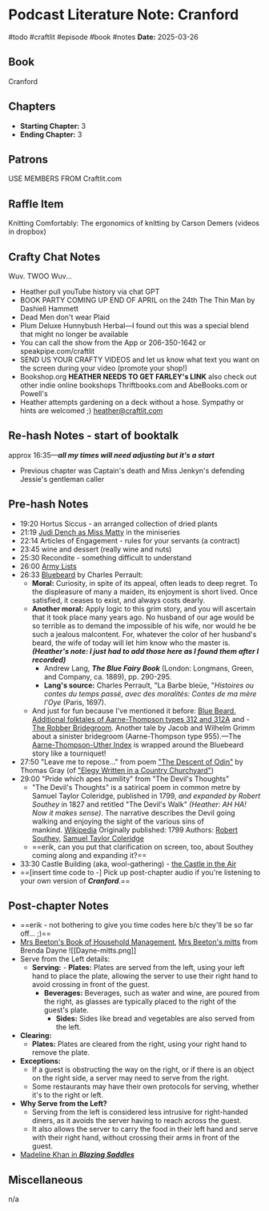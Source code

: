 # Podcast Literature Note: Cranford
#todo #craftlit #episode #book #notes 
**Date:** 2025-03-26

## Book
Cranford 

## Chapters
- **Starting Chapter:** 3
- **Ending Chapter:** 3

## Patrons
USE MEMBERS FROM Craftlit.com

## Raffle Item
Knitting Comfortably: The ergonomics of knitting by Carson Demers (videos in dropbox)

## Crafty Chat Notes
Wuv. TWOO Wuv...
- Heather pull youTube history via chat GPT
- BOOK PARTY COMING UP END OF APRIL on the 24th The Thin Man by Dashiell Hammett
- Dead Men don't wear Plaid
- Plum Deluxe Hunnybush Herbal—I found out this was a special blend that might no longer be available
- You can call the show from the App or 206-350-1642 or speakpipe.com/craftlit
- SEND US YOUR CRAFTY VIDEOS and let us know what text you want on the screen during your video (promote your shop!)
- Bookshop.org **HEATHER NEEDS TO GET FARLEY's LINK** also check out other indie online bookshops Thriftbooks.com and AbeBooks.com or Powell's
- Heather attempts gardening on a deck without a hose. Sympathy or hints are welcomed ;) heather@craftlit.com

## Re-hash Notes - start of booktalk
approx 16:35—***all my times will need adjusting but it's a start***
- Previous chapter was Captain's death and Miss Jenkyn's defending Jessie's gentleman caller

## Pre-hash Notes
- 19:20 Hortus Siccus - an arranged collection of dried plants
- 21:19 [Judi Dench as Miss Matty](https://www.imdb.com/title/tt0974077/characters/nm0001132) in the miniseries
- 22:14 Articles of Engagement - rules for your servants (a contract)
- 23:45 wine and dessert (really wine and nuts)
- 25:30 Recondite - something difficult to understand
- 26:00 [Army Lists](https://digital.nls.uk/british-military-lists/archive/88735803)
- 26:33 [Bluebeard](https://sites.pitt.edu/~dash/perrault03.html) by Charles Perrault: 
	- **Moral:** Curiosity, in spite of its appeal, often leads to deep regret. To the displeasure of many a maiden, its enjoyment is short lived. Once satisfied, it ceases to exist, and always costs dearly. 
	- **Another moral:** Apply logic to this grim story, and you will ascertain that it took place many years ago. No husband of our age would be so terrible as to demand the impossible of his wife, nor would he be such a jealous malcontent. For, whatever the color of her husband's beard, the wife of today will let him know who the master is. ***(Heather's note: I just had to add those here as I found them after I recorded)***
		- Andrew Lang, **_The Blue Fairy Book_** (London: Longmans, Green, and Company, ca. 1889), pp. 290-295.
	    - **Lang's source:** Charles Perrault, "La Barbe bleüe, "_Histoires ou contes du temps passé, avec des moralités: Contes de ma mère l'Oye_ (Paris, 1697).
    - And just for fun because I've mentioned it before: [Blue Beard. Additional folktales of Aarne-Thompson types 312 and 312A](https://sites.pitt.edu/~dash/type0312.html) and - [The Robber Bridegroom](https://sites.pitt.edu/~dash/grimm040.html). Another tale by Jacob and Wilhelm Grimm about a sinister bridegroom (Aarne-Thompson type 955).—The [Aarne-Thompson-Uther Index](https://guides.library.harvard.edu/folk_and_myth/indices) is wrapped around the Bluebeard story like a tourniquet!
- 27:50 "Leave me to repose..." from poem ["The Descent of Odin"](https://www.eighteenthcenturypoetry.org/works/o4986-w0260.shtml)  by Thomas Gray (of ["Elegy Written in a Country Churchyard"](https://www.thomasgray.org/texts/poems/elcc))
- 29:00 "Pride which apes humility" from "The Devil's Thoughts"
	- "The Devil's Thoughts" is a satirical poem in common metre by Samuel Taylor Coleridge, published in 1799, *and expanded by Robert Southey* in 1827 and retitled "The Devil's Walk" *(Heather: AH HA! Now it makes sense)*. The narrative describes the Devil going walking and enjoying the sight of the various sins of mankind. [Wikipedia](https://en.wikipedia.org/wiki/The_Devil's_Thoughts) Originally published: 1799 Authors: [Robert Southey](https://www.google.com/search?sca_esv=0c1395bd2e2481ba&sxsrf=AHTn8zrV4nGQDbh-4vYNAEQzVtfbQTj39Q:1744140144360&q=Robert+Southey&si=APYL9bu1Sl4M4TWndGcDs6ZL5WJXWNYEL_kgEEwAe0iMZIocdZIhbjKZKp0dKL5P_2_9oJrUMAhjca-zJfpZuodIX9iIDEMPSQvuoTUaPJKsSBz3X_aBBp1_le6K1ykaFjRPNfOrnzhggvl88am-5qqAuaE1aYfz-pzQ15oOhjfzrvHTy6yeWL8lfIADQ4G_VoC4tJfoN3LRB9y5PILwYk32Zya1HpFR0stwEfPtBSrgip_0ofh2NAsFEyw5AQGMlEVvUtCiidfs&sa=X&ved=2ahUKEwiv1fitlMmMAxUsEVkFHSVkCZUQmxMoAHoECBoQAg), [Samuel Taylor Coleridge](https://www.google.com/search?sca_esv=0c1395bd2e2481ba&sxsrf=AHTn8zrV4nGQDbh-4vYNAEQzVtfbQTj39Q:1744140144360&q=Samuel+Taylor+Coleridge&si=APYL9bu1Sl4M4TWndGcDs6ZL5WJXWNYEL_kgEEwAe0iMZIocdfKSb5jjcFQL_-_gYRC5aTVNQD9tu4AH0-9nXv1gV7wVLp2ko5NfP-jWW3AAgtjlNQ12y3-E1r1CYjl8wY0Dj0dMOlwFMtyvsoE1cdiBQ26PMltv_eUN7pMq4sWNCGLYqbYtwtJU7jyz-O_dj7mMw7llUlmv99A6jPmMWsYAYLCdV8ENdIC9_5Txk8wgvbV_DEAeWIHLqwZwhS4o2bonu9mSGF5AfrnEUfOD90Y7P4TKYWdh1A%3D%3D&sa=X&ved=2ahUKEwiv1fitlMmMAxUsEVkFHSVkCZUQmxMoAXoECBoQAw) 
	- ==erik, can you put that clarification on screen, too, about Southey coming along and expanding it?==
- 33:30 Castle Building (aka, wool-gathering) - [the Castle in the Air](https://thephantomtollbooth.fandom.com/wiki/Castle_in_the_Air)
- ==[insert time code to -] Pick up post-chapter audio if you're listening to your own version of ***Cranford***.==

## Post-chapter Notes
- ==erik - not bothering to give you time codes here b/c they'll be so far off... ;)== 
- [Mrs Beeton's Book of Household Management](https://www.gutenberg.org/cache/epub/10136/pg10136-images.html), [Mrs Beeton's mitts](http://www.knitty.com/ISSUEwinter05/PATTmrsbeeton.html) from Brenda Dayne
 ![[Dayne-mitts.png]]
- Serve from the Left details:
  - **Serving:**
        - **Plates:** Plates are served from the left, using your left hand to place the plate, allowing the server to use their right hand to avoid crossing in front of the guest. 
    - **Beverages:** Beverages, such as water and wine, are poured from the right, as glasses are typically placed to the right of the guest's plate. 
        - **Sides:** Sides like bread and vegetables are also served from the left. 
- **Clearing:**
    - **Plates:** Plates are cleared from the right, using your right hand to remove the plate. 
- **Exceptions:**
    - If a guest is obstructing the way on the right, or if there is an object on the right side, a server may need to serve from the right. 
    - Some restaurants may have their own protocols for serving, whether it's to the right or left. 
- **Why Serve from the Left?**
    - Serving from the left is considered less intrusive for right-handed diners, as it avoids the server having to reach across the guest. 
    - It also allows the server to carry the food in their left hand and serve with their right hand, without crossing their arms in front of the guest. 
- [Madeline Khan in ***Blazing Saddles***](https://youtu.be/Uai7M4RpoLU?si=yVhvuS2nCYq2CsMN&t=71)

## Miscellaneous
n/a